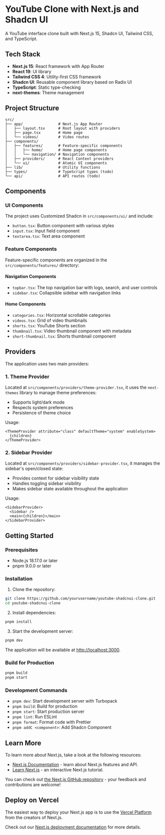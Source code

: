 # YouTube Clone with Next.js and Shadcn UI

A YouTube interface clone built with Next.js 15, Shadcn UI, Tailwind CSS, and TypeScript.

## Tech Stack

- **Next.js 15**: React framework with App Router
- **React 19**: UI library
- **Tailwind CSS 4**: Utility-first CSS framework
- **Shadcn UI**: Reusable component library based on Radix UI
- **TypeScript**: Static type-checking
- **next-themes**: Theme management

## Project Structure

```
src/
├── app/                # Next.js App Router
│   ├── layout.tsx      # Root layout with providers
│   ├── page.tsx        # Home page
│   └── videos/         # Video routes
├── components/
│   ├── features/       # Feature-specific components
│   │   ├── home/       # Home page components
│   │   └── navigation/ # Navigation components
│   ├── providers/      # React Context providers
│   └── ui/             # Atomic UI components
├── lib/                # Utility functions
├── types/              # TypeScript types (todo)
└── api/                # API routes (todo)
```

## Components

### UI Components

The project uses Customized Shadcn in `src/components/ui/` and include:

- `button.tsx`: Button component with various styles
- `input.tsx`: Input field component
- `textarea.tsx`: Text area component

### Feature Components

Feature-specific components are organized in the `src/components/features/` directory:

#### Navigation Components

- `topbar.tsx`: The top navigation bar with logo, search, and user controls
- `sidebar.tsx`: Collapsible sidebar with navigation links

#### Home Components

- `categories.tsx`: Horizontal scrollable categories
- `videos.tsx`: Grid of video thumbnails
- `shorts.tsx`: YouTube Shorts section
- `thumbnail.tsx`: Video thumbnail component with metadata
- `short-thumbnail.tsx`: Shorts thumbnail component

## Providers

The application uses two main providers:

### 1. Theme Provider

Located at `src/components/providers/theme-provider.tsx`, it uses the `next-themes` library to manage theme preferences:

- Supports light/dark mode
- Respects system preferences
- Persistence of theme choice

Usage:

```tsx
<ThemeProvider attribute="class" defaultTheme="system" enableSystem>
  {children}
</ThemeProvider>
```

### 2. Sidebar Provider

Located at `src/components/providers/sidebar-provider.tsx`, it manages the sidebar's open/closed state:

- Provides context for sidebar visibility state
- Handles toggling sidebar visibility
- Makes sidebar state available throughout the application

Usage:

```tsx
<SidebarProvider>
  <Sidebar />
  <main>{children}</main>
</SidebarProvider>
```

## Getting Started

### Prerequisites

- Node.js 18.17.0 or later
- pnpm 9.0.0 or later

### Installation

1. Clone the repository:

```bash
git clone https://github.com/yourusername/youtube-shadcnui-clone.git
cd youtube-shadcnui-clone
```

2. Install dependencies:

```bash
pnpm install
```

3. Start the development server:

```bash
pnpm dev
```

The application will be available at [http://localhost:3000](http://localhost:3000).

### Build for Production

```bash
pnpm build
pnpm start
```

### Development Commands

- `pnpm dev`: Start development server with Turbopack
- `pnpm build`: Build for production
- `pnpm start`: Start production server
- `pnpm lint`: Run ESLint
- `pnpm format`: Format code with Prettier
- `pnpm addC <component>`: Add Shadcn Component

## Learn More

To learn more about Next.js, take a look at the following resources:

- [Next.js Documentation](https://nextjs.org/docs) - learn about Next.js features and API.
- [Learn Next.js](https://nextjs.org/learn) - an interactive Next.js tutorial.

You can check out [the Next.js GitHub repository](https://github.com/vercel/next.js) - your feedback and contributions are welcome!

## Deploy on Vercel

The easiest way to deploy your Next.js app is to use the [Vercel Platform](https://vercel.com/new?utm_medium=default-template&filter=next.js&utm_source=create-next-app&utm_campaign=create-next-app-readme) from the creators of Next.js.

Check out our [Next.js deployment documentation](https://nextjs.org/docs/app/building-your-application/deploying) for more details.
